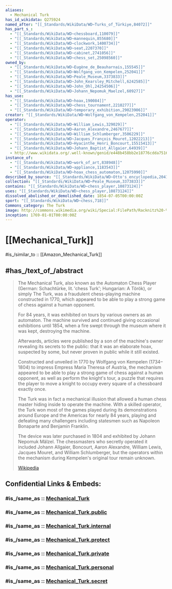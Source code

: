 ```yaml
---
aliases:
  - Mechanical Turk
has_id_wikidata: Q275924
named_after: "[[_Standards/WikiData/WD~Turks_of_Türkiye,84072]]"
has_part_s_:
  - "[[_Standards/WikiData/WD~chessboard,110079]]"
  - "[[_Standards/WikiData/WD~mannequin,855680]]"
  - "[[_Standards/WikiData/WD~clockwork,1400734]]"
  - "[[_Standards/WikiData/WD~seat,2207370]]"
  - "[[_Standards/WikiData/WD~cabinet,2741056]]"
  - "[[_Standards/WikiData/WD~chess_set,25098560]]"
owned_by:
  - "[[_Standards/WikiData/WD~Eugène_de_Beauharnais,155545]]"
  - "[[_Standards/WikiData/WD~Wolfgang_von_Kempelen,252041]]"
  - "[[_Standards/WikiData/WD~Peale_Museum,3373833]]"
  - "[[_Standards/WikiData/WD~John_Kearsley_Mitchell,6242585]]"
  - "[[_Standards/WikiData/WD~John_Ohl,24254506]]"
  - "[[_Standards/WikiData/WD~Johann_Nepomuk_Maelzel,60927]]"
has_use:
  - "[[_Standards/WikiData/WD~hoax,190084]]"
  - "[[_Standards/WikiData/WD~chess_tournament,2210277]]"
  - "[[_Standards/WikiData/WD~temporary_exhibition,29023906]]"
creator: "[[_Standards/WikiData/WD~Wolfgang_von_Kempelen,252041]]"
operator:
  - "[[_Standards/WikiData/WD~William_Lewis,329029]]"
  - "[[_Standards/WikiData/WD~Aaron_Alexandre,2467677]]"
  - "[[_Standards/WikiData/WD~William_Schlumberger,3506229]]"
  - "[[_Standards/WikiData/WD~Jacques_François_Mouret,12022213]]"
  - "[[_Standards/WikiData/WD~Hyacinthe_Henri_Boncourt,15515413]]"
  - "[[_Standards/WikiData/WD~Johann_Baptist_Allgaier,64939]]"
  - http://www.wikidata.org/.well-known/genid/e448b458bb2e18776cdda7516a6898ea
instance_of:
  - "[[_Standards/WikiData/WD~work_of_art,838948]]"
  - "[[_Standards/WikiData/WD~appliance,1183543]]"
  - "[[_Standards/WikiData/WD~hoax_chess_automaton,12075990]]"
described_by_source: "[[_Standards/WikiData/WD~Otto's_encyclopedia,2041543]]"
collection: "[[_Standards/WikiData/WD~Peale_Museum,3373833]]"
contains: "[[_Standards/WikiData/WD~chess_player,10873124]]"
uses: "[[_Standards/WikiData/WD~chess_player,10873124]]"
dissolved_abolished_or_demolished_date: 1854-07-05T00:00:00Z
sport: "[[_Standards/WikiData/WD~chess,718]]"
Commons_category: The Turk
image: http://commons.wikimedia.org/wiki/Special:FilePath/Racknitz%20-%20The%20Turk%201.jpg
inception: 1769-01-01T00:00:00Z
---
```


# [[Mechanical_Turk]] 

#is_/similar_to :: [[Amazon_Mechanical_Turk]] 

## #has_/text_of_/abstract  

> The Mechanical Turk, also known as the Automaton Chess Player 
> (German: Schachtürke, lit. 'chess Turk'; Hungarian: A Török), or simply The Turk, 
> was a fraudulent chess-playing machine constructed in 1770, 
> which appeared to be able to play a strong game of chess against a human opponent. 
> 
> For 84 years, it was exhibited on tours by various owners as an automaton. 
> The machine survived and continued giving occasional exhibitions until 1854, 
> when a fire swept through the museum where it was kept, destroying the machine. 
> 
> Afterwards, articles were published by a son of the machine's owner revealing its secrets to the public: 
> that it was an elaborate hoax, suspected by some, but never proven in public while it still existed.
> 
> Constructed and unveiled in 1770 by Wolfgang von Kempelen (1734–1804) 
> to impress Empress Maria Theresa of Austria, 
> the mechanism appeared to be able to play a strong game of chess against a human opponent, 
> as well as perform the knight's tour, 
> a puzzle that requires the player to move a knight to occupy every square of a chessboard exactly once.
>
> The Turk was in fact a mechanical illusion 
> that allowed a human chess master hiding inside to operate the machine. 
> With a skilled operator, the Turk won most of the games played 
> during its demonstrations around Europe and the Americas for nearly 84 years, 
> playing and defeating many challengers including statesmen such as Napoleon Bonaparte and Benjamin Franklin. 
> 
> The device was later purchased in 1804 and exhibited by Johann Nepomuk Mälzel. 
> The chessmasters who secretly operated it included Johann Allgaier, Boncourt, Aaron Alexandre, 
> William Lewis, Jacques Mouret, and William Schlumberger, 
> but the operators within the mechanism during Kempelen's original tour remain unknown.
>
> [Wikipedia](https://en.wikipedia.org/wiki/Mechanical%20Turk)


## Confidential Links & Embeds: 

### #is_/same_as :: [Mechanical_Turk](Mechanical_Turk.md) 

### #is_/same_as :: [Mechanical_Turk.public](/_public/Society/Economics/Business/Business-Entity/IT~Company/Amazon(Company)/Mechanical_Turk.public.md) 

### #is_/same_as :: [Mechanical_Turk.internal](/_internal/Society/Economics/Business/Business-Entity/IT~Company/Amazon(Company)/Mechanical_Turk.internal.md) 

### #is_/same_as :: [Mechanical_Turk.protect](/_protect/Society/Economics/Business/Business-Entity/IT~Company/Amazon(Company)/Mechanical_Turk.protect.md) 

### #is_/same_as :: [Mechanical_Turk.private](/_private/Society/Economics/Business/Business-Entity/IT~Company/Amazon(Company)/Mechanical_Turk.private.md) 

### #is_/same_as :: [Mechanical_Turk.personal](/_personal/Society/Economics/Business/Business-Entity/IT~Company/Amazon(Company)/Mechanical_Turk.personal.md) 

### #is_/same_as :: [Mechanical_Turk.secret](/_secret/Society/Economics/Business/Business-Entity/IT~Company/Amazon(Company)/Mechanical_Turk.secret.md)

